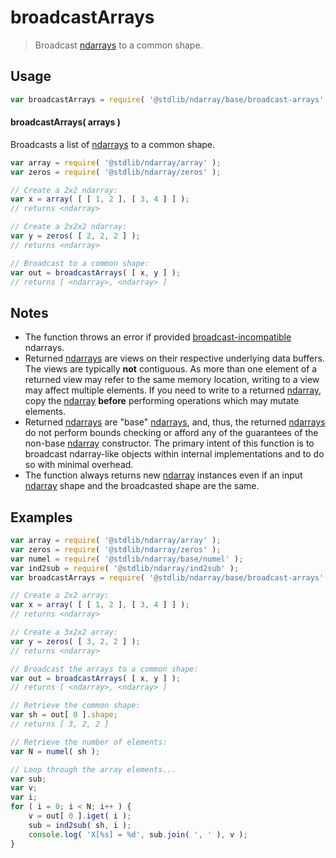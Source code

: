 <!--

@license Apache-2.0

Copyright (c) 2023 The Stdlib Authors.

Licensed under the Apache License, Version 2.0 (the "License");
you may not use this file except in compliance with the License.
You may obtain a copy of the License at

   http://www.apache.org/licenses/LICENSE-2.0

Unless required by applicable law or agreed to in writing, software
distributed under the License is distributed on an "AS IS" BASIS,
WITHOUT WARRANTIES OR CONDITIONS OF ANY KIND, either express or implied.
See the License for the specific language governing permissions and
limitations under the License.

-->

# broadcastArrays

> Broadcast [ndarrays][@stdlib/ndarray/base/ctor] to a common shape.

<!-- Section to include introductory text. Make sure to keep an empty line after the intro `section` element and another before the `/section` close. -->

<section class="intro">

</section>

<!-- /.intro -->

<!-- Package usage documentation. -->

<section class="usage">

## Usage

```javascript
var broadcastArrays = require( '@stdlib/ndarray/base/broadcast-arrays' );
```

#### broadcastArrays( arrays )

Broadcasts a list of [ndarrays][@stdlib/ndarray/base/ctor] to a common shape.

```javascript
var array = require( '@stdlib/ndarray/array' );
var zeros = require( '@stdlib/ndarray/zeros' );

// Create a 2x2 ndarray:
var x = array( [ [ 1, 2 ], [ 3, 4 ] ] );
// returns <ndarray>

// Create a 2x2x2 ndarray:
var y = zeros( [ 2, 2, 2 ] );
// returns <ndarray>

// Broadcast to a common shape:
var out = broadcastArrays( [ x, y ] );
// returns [ <ndarray>, <ndarray> ]
```

</section>

<!-- /.usage -->

<!-- Package usage notes. Make sure to keep an empty line after the `section` element and another before the `/section` close. -->

<section class="notes">

## Notes

-   The function throws an error if provided [broadcast-incompatible][@stdlib/ndarray/base/broadcast-shapes] ndarrays.
-   Returned [ndarrays][@stdlib/ndarray/base/ctor] are views on their respective underlying data buffers. The views are typically **not** contiguous. As more than one element of a returned view may refer to the same memory location, writing to a view may affect multiple elements. If you need to write to a returned [ndarray][@stdlib/ndarray/base/ctor], copy the [ndarray][@stdlib/ndarray/base/ctor] **before** performing operations which may mutate elements.
-   Returned [ndarrays][@stdlib/ndarray/base/ctor] are "base" [ndarrays][@stdlib/ndarray/base/ctor], and, thus, the returned [ndarrays][@stdlib/ndarray/base/ctor] do not perform bounds checking or afford any of the guarantees of the non-base [ndarray][@stdlib/ndarray/ctor] constructor. The primary intent of this function is to broadcast ndarray-like objects within internal implementations and to do so with minimal overhead.
-   The function always returns new [ndarray][@stdlib/ndarray/base/ctor] instances even if an input [ndarray][@stdlib/ndarray/base/ctor] shape and the broadcasted shape are the same.

</section>

<!-- /.notes -->

<!-- Package usage examples. -->

<section class="examples">

## Examples

<!-- eslint no-undef: "error" -->

```javascript
var array = require( '@stdlib/ndarray/array' );
var zeros = require( '@stdlib/ndarray/zeros' );
var numel = require( '@stdlib/ndarray/base/numel' );
var ind2sub = require( '@stdlib/ndarray/ind2sub' );
var broadcastArrays = require( '@stdlib/ndarray/base/broadcast-arrays' );

// Create a 2x2 array:
var x = array( [ [ 1, 2 ], [ 3, 4 ] ] );
// returns <ndarray>

// Create a 3x2x2 array:
var y = zeros( [ 3, 2, 2 ] );
// returns <ndarray>

// Broadcast the arrays to a common shape:
var out = broadcastArrays( [ x, y ] );
// returns [ <ndarray>, <ndarray> ]

// Retrieve the common shape:
var sh = out[ 0 ].shape;
// returns [ 3, 2, 2 ]

// Retrieve the number of elements:
var N = numel( sh );

// Loop through the array elements...
var sub;
var v;
var i;
for ( i = 0; i < N; i++ ) {
    v = out[ 0 ].iget( i );
    sub = ind2sub( sh, i );
    console.log( 'X[%s] = %d', sub.join( ', ' ), v );
}
```

</section>

<!-- /.examples -->

<!-- Section to include cited references. If references are included, add a horizontal rule *before* the section. Make sure to keep an empty line after the `section` element and another before the `/section` close. -->

<section class="references">

</section>

<!-- /.references -->

<!-- Section for related `stdlib` packages. Do not manually edit this section, as it is automatically populated. -->

<section class="related">

</section>

<!-- /.related -->

<!-- Section for all links. Make sure to keep an empty line after the `section` element and another before the `/section` close. -->

<section class="links">

[@stdlib/ndarray/ctor]: https://github.com/stdlib-js/stdlib/tree/develop/lib/node_modules/%40stdlib/ndarray/ctor

[@stdlib/ndarray/base/ctor]: https://github.com/stdlib-js/stdlib/tree/develop/lib/node_modules/%40stdlib/ndarray/base/ctor

[@stdlib/ndarray/base/broadcast-shapes]: https://github.com/stdlib-js/stdlib/tree/develop/lib/node_modules/%40stdlib/ndarray/base/broadcast-shapes

</section>

<!-- /.links -->
